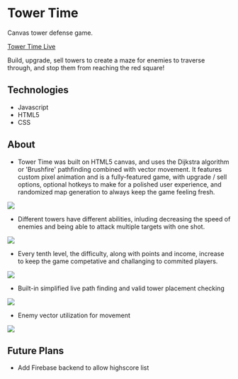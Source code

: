 # Tower Time
Canvas tower defense game.

[Tower Time Live](https://towertime.herokuapp.com/)

Build, upgrade, sell towers to create a maze for enemies to traverse through, and stop them from reaching the red square!

## Technologies

* Javascript
* HTML5
* CSS

## About

* Tower Time was built on HTML5 canvas, and uses the Dijkstra algorithm or 'Brushfire' pathfinding combined with vector movement. It features custom pixel animation and is a fully-featured game, with upgrade / sell options, optional hotkeys to make for a polished user experience, and randomized map generation to always keep the game feeling fresh.

<img src="https://imgur.com/td8tiXC.png"/>

* Different towers have different abilities, inluding decreasing the speed of enemies and being able to attack multiple targets with one shot.

<img src="https://imgur.com/vlwicHs.png"/>

* Every tenth level, the difficulty, along with points and income, increase to keep the game competative and challanging to commited players.

<img src="https://i.imgur.com/P400Hzf.png"/>

* Built-in simplified live path finding and valid tower placement checking

<img src="https://i.imgur.com/weSGoxK.png"/>

* Enemy vector utilization for movement

<img src="https://i.imgur.com/zHEqY6U.png"/>

## Future Plans

* Add Firebase backend to allow highscore list
